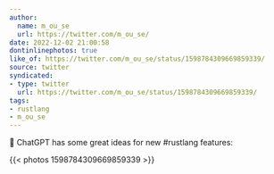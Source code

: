 ```yaml
---
author:
  name: m_ou_se
  url: https://twitter.com/m_ou_se/
date: 2022-12-02 21:00:58
dontinlinephotos: true
like_of: https://twitter.com/m_ou_se/status/1598784309669859339/
source: twitter
syndicated:
- type: twitter
  url: https://twitter.com/m_ou_se/status/1598784309669859339/
tags:
- rustlang
- m_ou_se
---
```


🦀 ChatGPT has some great ideas for new #rustlang features: 

{{< photos 1598784309669859339 >}}